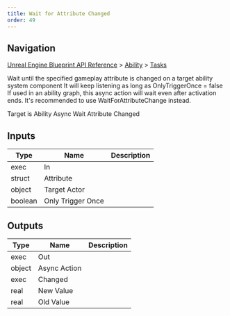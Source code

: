 ```yaml
---
title: Wait for Attribute Changed
order: 49
---
```

## Navigation

[Unreal Engine Blueprint API Reference](https://dev.epicgames.com/documentation/en-us/unreal-engine/BlueprintAPI) > [Ability](https://dev.epicgames.com/documentation/en-us/unreal-engine/BlueprintAPI/Ability) > [Tasks](https://dev.epicgames.com/documentation/en-us/unreal-engine/BlueprintAPI/Ability/Tasks)

Wait until the specified gameplay attribute is changed on a target ability system component
It will keep listening as long as OnlyTriggerOnce = false
If used in an ability graph, this async action will wait even after activation ends. It's recommended to use WaitForAttributeChange instead.

Target is Ability Async Wait Attribute Changed

## Inputs

| Type | Name | Description |
| --- | --- | --- |
| exec | In |  |
| struct | Attribute |  |
| object | Target Actor |  |
| boolean | Only Trigger Once |  |

## Outputs

| Type | Name | Description |
| --- | --- | --- |
| exec | Out |  |
| object | Async Action |  |
| exec | Changed |  |
| real | New Value |  |
| real | Old Value |  |
